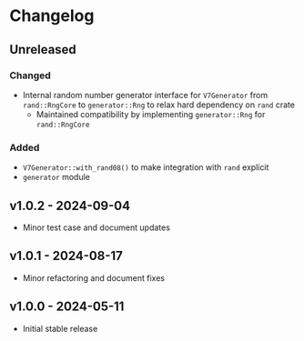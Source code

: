 # Changelog

## Unreleased

### Changed

- Internal random number generator interface for `V7Generator` from
  `rand::RngCore` to `generator::Rng` to relax hard dependency on `rand` crate
  - Maintained compatibility by implementing `generator::Rng` for
    `rand::RngCore`

### Added

- `V7Generator::with_rand08()` to make integration with `rand` explicit
- `generator` module

## v1.0.2 - 2024-09-04

- Minor test case and document updates

## v1.0.1 - 2024-08-17

- Minor refactoring and document fixes

## v1.0.0 - 2024-05-11

- Initial stable release
